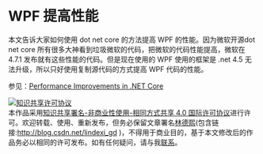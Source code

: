 
# WPF 提高性能

本文告诉大家如何使用 dot net core 的方法提高 WPF 的性能。因为微软开源dot net core 所有很多大神看到垃圾微软的代码，把微软的代码性能提高，微软在 4.7.1 发布就有这些性能的代码。但是现在使用的 WPF 使用的框架是 .net 4.5 无法升级，所以只好使用复制源代码的方式提高 WPF 代码的性能。

<!--more-->


<!-- csdn -->
<!-- 草稿 -->



参见：[Performance Improvements in .NET Core](https://blogs.msdn.microsoft.com/dotnet/2017/06/07/performance-improvements-in-net-core/ )





<a rel="license" href="http://creativecommons.org/licenses/by-nc-sa/4.0/"><img alt="知识共享许可协议" style="border-width:0" src="https://licensebuttons.net/l/by-nc-sa/4.0/88x31.png" /></a><br />本作品采用<a rel="license" href="http://creativecommons.org/licenses/by-nc-sa/4.0/">知识共享署名-非商业性使用-相同方式共享 4.0 国际许可协议</a>进行许可。欢迎转载、使用、重新发布，但务必保留文章署名[林德熙](http://blog.csdn.net/lindexi_gd)(包含链接:http://blog.csdn.net/lindexi_gd )，不得用于商业目的，基于本文修改后的作品务必以相同的许可发布。如有任何疑问，请与我[联系](mailto:lindexi_gd@163.com)。